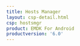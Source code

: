 ```yaml
---
title: Hosts Manager
layout: csp-detail.html
csp: hostsmgr
product: EMDK For Android
productversion: '6.0'
---
```









